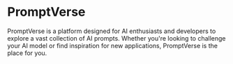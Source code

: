 # PromptVerse
PromptVerse is a platform designed for AI enthusiasts and developers to explore a vast collection of AI prompts. Whether you're looking to challenge your AI model or find inspiration for new applications, PromptVerse is the place for you.
